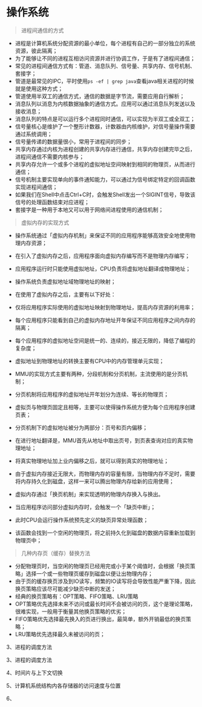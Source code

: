 # 操作系统

> 进程间通信的方式

+ 进程是计算机系统分配资源的最小单位，每个进程有自己的一部分独立的系统资源，彼此隔离；
+ 为了能够让不同的进程互相访问资源并进行协调工作，于是有了进程间通信；
+ 常见的进程间通信方式有：管道、消息队列、信号量、共享内存、信号机制、套接字；
+ 管道是最常见的IPC，平时使用`ps -ef | grep java`查看java相关进程的时候就是使用这种方式；
+ 管道使用半双工的通信方式，通信的数据是字节流，需要应用自行解析；
+ 消息队列以消息为内核数据抽象的通信方式。应用可以通过消息队列发送以及接收消息；
+ 消息队列的特点是可以运行多个进程同时通信，可以实现为半双工或全双工；
+ 信号量核心是维护了一个整形计数器，计数器由内核维护，对信号量操作需要通过系统调用；
+ 信号量传递的数据量很小，常用于进程间的同步；
+ 共享内存通过内核为进程创建的共享内存进行通信，共享内存创建完毕之后，进程间通信不需要内核参与；
+ 共享内存允许一个或多个进程的虚拟地址空间映射到相同的物理页，从而进行通信；
+ 信号机制主要实现单向的事件通知能力，可以通过为信号绑定特定的回调函数实现进程间通信；
+ 如果我们在Shell中点击Ctrl+C时，会触发Shell发出一个SIGINT信号，导致该信号的处理函数结束对应进程；
+ 套接字是一种用于本地又可以用于网络间进程使用的通信机制；



> 虚拟内存的实现方式

+ 操作系统通过「虚拟内存机制」来保证不同的应用程序能够高效安全地使用物理内存资源；
+ 在引入了虚拟内存之后，应用程序面向虚拟内存编写而不是物理内存编写；
+ 应用程序运行时只能使用虚拟地址，CPU负责将虚拟地址翻译成物理地址；
+ 操作系统负责虚拟地址域物理地址的映射；
+ 在使用了虚拟内存之后，主要有以下好处：
+ 仅将应用程序实际使用的虚拟地址映射到物理地址，提高内存资源的利用率；
+ 每个应用程序只能看到自己的虚拟内存地址开年保证不同应用程序之间内存的隔离；
+ 每个应用程序的虚拟地址空间是统一的、连续的，接近无限的，降低了编程的复杂度；

+ 虚拟地址到物理地址的转换主要有CPU中的内存管理单元实现；
+ MMU的实现方式主要有两种，分段机制和分页机制，主流使用的是分页机制；
+ 分页机制将应用程序的虚拟地址开年划分为连续、等长的物理页；
+ 虚拟页与物理页固定且相等，主要可以使得操作系统方便为每个应用程序创建页表；
+ 分页机制下的虚拟地址被分为两部分：页号和页内偏移；
+ 在进行地址翻译是，MMU首先从地址中取出页号，到页表查询对应的真实物理地址；
+ 将真实物理地址加上业内偏移之后，就可以得到真实的物理地址；
+ 由于虚拟内存接近无限大，而物理内存的容量有限，当物理内存不足时，需要将内存持久化到磁盘，这样一来可以腾出物理内存给新的应用使用；
+ 虚拟内存通过「换页机制」来实现透明的物理内存换入与换出。
+ 当应用程序访问部分虚拟内存时，会触发一个「缺页中断」；
+ 此时CPU会运行操作系统预先定义的缺页异常处理函数；
+ 该函数会找到一个空闲的物理页，将之前持久化到磁盘的数据内容重新加载到物理页中；



> 几种内存页（缓存）替换方法

+ 分配物理页时，当空闲的物理页已经用完或小于某个阈值时，会根据「换页策略」选择一个或一些物理页缓存到磁盘以便让出物理内存；
+ 由于页的缓存换页涉及到IO读写，频繁的IO读写将会导致性能严重下降，因此换页策略应该尽可能减少缺页中断的发送；
+ 经典的换页策略有：OPT策略、FIFO策略、LRU策略
+ OPT策略优先选择未来不访问或最长时间不会被访问的页，这个是理论策略，很难实现，一般用于衡量其他换页策略的优劣；
+ FIFO策略优先选择最先换入的页进行换出，最简单，额外开销最低的换页策略；
+ LRU策略优先选择最久未被访问的页；



3、进程的调度方法

3、进程的调度方法

4、时间片与上下文切换

5、计算机系统结构内各存储器的访问速度与位置

6、

